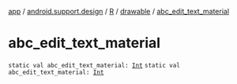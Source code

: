 [app](../../../index.md) / [android.support.design](../../index.md) / [R](../index.md) / [drawable](index.md) / [abc_edit_text_material](./abc_edit_text_material.md)

# abc_edit_text_material

`static val abc_edit_text_material: `[`Int`](https://kotlinlang.org/api/latest/jvm/stdlib/kotlin/-int/index.html)
`static val abc_edit_text_material: `[`Int`](https://kotlinlang.org/api/latest/jvm/stdlib/kotlin/-int/index.html)